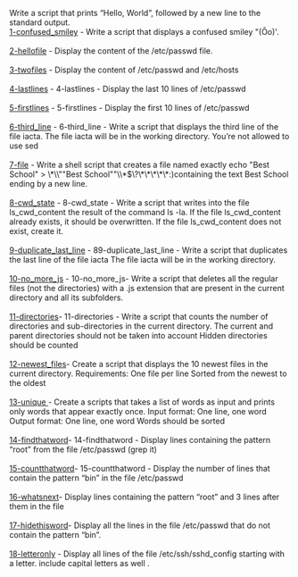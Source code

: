 Write a script that prints “Hello, World”, followed by a new line to the standard output. <br/>
[1-confused_smiley](1-confused_smiley) - Write a script that displays a confused smiley "(Ôo)'.<br/><br/>
[2-hellofile](2-hellofile) - Display the content of the /etc/passwd file.</br><br/>
[3-twofiles](3-twofiles)  - Display the content of /etc/passwd and /etc/hosts </br> </br>
[4-lastlines](4-lastlines) - 4-lastlines - Display the last 10 lines of /etc/passwd</br> </br>
[5-firstlines](5-firstlines) - 5-firstlines - Display the first 10 lines of /etc/passwd</br> </br>
[6-third_line](6-third_line) - 6-third_line - Write a script that displays the third line of the file iacta. The file iacta will be in the working directory. You’re not allowed to use sed</br> </br>
[7-file](7-file) - Write a shell script that creates a file named exactly echo "Best School" > \\\*\\\\""Best School"\"\\\\\*\$\\\?\\\*\\\*\\\*\\\*\\\*\:\)containing the text Best School ending by a new line.</br> </br>
[8-cwd_state](8-cwd_state) - 8-cwd_state - Write a script that writes into the file ls_cwd_content the result of the command ls -la. If the file ls_cwd_content already exists, it should be overwritten. If the file ls_cwd_content does not exist, create it.</br> </br>
[9-duplicate_last_line](9-duplicate_last_line) - 89-duplicate_last_line - Write a script that duplicates the last line of the file iacta The file iacta will be in the working directory.</br> </br>
[10-no_more_js](10-no_more_js) - 10-no_more_js- Write a script that deletes all the regular files (not the directories) with a .js extension that are present in the current directory and all its subfolders.</br> </br>
[11-directories](11-directories)- 11-directories - Write a script that counts the number of directories and sub-directories in the current directory. The current and parent directories should not be taken into account Hidden directories should be counted</br> </br>
[12-newest_files](12-newest_files)- Create a script that displays the 10 newest files in the current directory. Requirements: One file per line Sorted from the newest to the oldest</br> </br>
[13-unique ](13-unique)- Create a scripts that takes a list of words as input and prints only words that appear exactly once. Input format: One line, one word Output format: One line, one word Words should be sorted</br> </br>
[14-findthatword](14-findthatword)- 14-findthatword - Display lines containing the pattern “root” from the file /etc/passwd (grep it)</br> </br>
[15-countthatword](15-countthatword)- 15-countthatword - Display the number of lines that contain the pattern “bin” in the file /etc/passwd</br> </br>
[16-whatsnext](16-whatsnext)- Display lines containing the pattern “root” and 3 lines after them in the file</br> </br>
[17-hidethisword](17-hidethisword)- Display all the lines in the file /etc/passwd that do not contain the pattern “bin”.</br> </br>
[18-letteronly](18-letteronly) - Display all lines of the file /etc/ssh/sshd_config starting with a letter. include capital letters as well .</br> </br>
